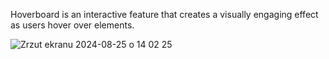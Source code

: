Hoverboard is an interactive feature that creates a visually engaging effect as users hover over elements.

![Zrzut ekranu 2024-08-25 o 14 02 25](https://github.com/user-attachments/assets/f9961dc0-b423-4252-9ee5-c3c71058075d)
